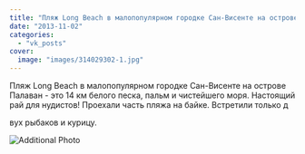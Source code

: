 ```yaml
---
title: "Пляж Long Beach в малопопулярном городке Сан-Висенте на острове Палаван - это 14 км белого песка, па..."
date: "2013-11-02"
categories: 
  - "vk_posts"
cover:
  image: "images/314029302-1.jpg"
---
```


Пляж Long Beach в малопопулярном городке Сан-Висенте на острове Палаван - это 14 км белого песка, пальм и чистейшего моря. Настоящий рай для нудистов! Проехали часть пляжа на байке. Встретили только д

<!--more--> вух рыбаков и курицу.

![Additional Photo](https://vodpop.ru/wp-content/uploads/2023/07/314029303-1.jpg)
